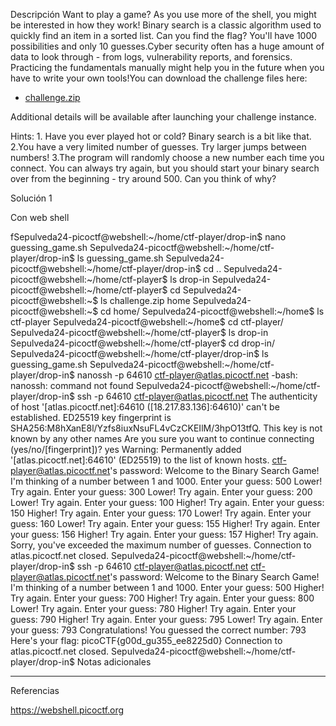 Descripción
Want to play a game? As you use more of the shell, you might be interested in how they work! Binary search is a classic algorithm used to quickly find an item in a sorted list. Can you find the flag? You'll have 1000 possibilities and only 10 guesses.Cyber security often has a huge amount of data to look through - from logs, vulnerability reports, and forensics. Practicing the fundamentals manually might help you in the future when you have to write your own tools!You can download the challenge files here:

- [challenge.zip](https://artifacts.picoctf.net/c_atlas/4/challenge.zip)

Additional details will be available after launching your challenge instance.

Hints:
1.⁠ Have you ever played hot or cold? Binary search is a bit like that.
2.You have a very limited number of guesses. Try larger jumps between numbers!
3.The program will randomly choose a new number each time you connect. You can always try again, but you should start your binary search over from the beginning - try around 500. Can you think of why?


Solución 1

Con web shell


fSepulveda24-picoctf@webshell:~/home/ctf-player/drop-in$ nano guessing_game.sh 
Sepulveda24-picoctf@webshell:~/home/ctf-player/drop-in$ ls
guessing_game.sh
Sepulveda24-picoctf@webshell:~/home/ctf-player/drop-in$ cd ..
Sepulveda24-picoctf@webshell:~/home/ctf-player$ ls
drop-in
Sepulveda24-picoctf@webshell:~/home/ctf-player$ cd
Sepulveda24-picoctf@webshell:~$ ls
challenge.zip  home
Sepulveda24-picoctf@webshell:~$ cd home/
Sepulveda24-picoctf@webshell:~/home$ ls
ctf-player
Sepulveda24-picoctf@webshell:~/home$ cd ctf-player/
Sepulveda24-picoctf@webshell:~/home/ctf-player$ ls
drop-in
Sepulveda24-picoctf@webshell:~/home/ctf-player$ cd drop-in/
Sepulveda24-picoctf@webshell:~/home/ctf-player/drop-in$ ls
guessing_game.sh
Sepulveda24-picoctf@webshell:~/home/ctf-player/drop-in$ nanossh -p 64610 ctf-player@atlas.picoctf.net
-bash: nanossh: command not found
Sepulveda24-picoctf@webshell:~/home/ctf-player/drop-in$ ssh -p 64610 ctf-player@atlas.picoctf.net
The authenticity of host '[atlas.picoctf.net]:64610 ([18.217.83.136]:64610)' can't be established.
ED25519 key fingerprint is SHA256:M8hXanE8l/Yzfs8iuxNsuFL4vCzCKEIlM/3hpO13tfQ.
This key is not known by any other names
Are you sure you want to continue connecting (yes/no/[fingerprint])? yes
Warning: Permanently added '[atlas.picoctf.net]:64610' (ED25519) to the list of known hosts.
ctf-player@atlas.picoctf.net's password: 
Welcome to the Binary Search Game!
I'm thinking of a number between 1 and 1000.
Enter your guess: 500
Lower! Try again.
Enter your guess: 300
Lower! Try again.
Enter your guess: 200
Lower! Try again.
Enter your guess: 100
Higher! Try again.
Enter your guess: 150
Higher! Try again.
Enter your guess: 170
Lower! Try again.
Enter your guess: 160
Lower! Try again.
Enter your guess: 155
Higher! Try again.
Enter your guess: 156
Higher! Try again.
Enter your guess: 157
Higher! Try again.
Sorry, you've exceeded the maximum number of guesses.
Connection to atlas.picoctf.net closed.
Sepulveda24-picoctf@webshell:~/home/ctf-player/drop-in$ ssh -p 64610 ctf-player@atlas.picoctf.net
ctf-player@atlas.picoctf.net's password: 
Welcome to the Binary Search Game!
I'm thinking of a number between 1 and 1000.
Enter your guess: 500
Higher! Try again.
Enter your guess: 700
Higher! Try again.
Enter your guess: 800
Lower! Try again.
Enter your guess: 780
Higher! Try again.
Enter your guess: 790
Higher! Try again.
Enter your guess: 795
Lower! Try again.
Enter your guess: 793
Congratulations! You guessed the correct number: 793
Here's your flag: picoCTF{g00d_gu355_ee8225d0}
Connection to atlas.picoctf.net closed.
Sepulveda24-picoctf@webshell:~/home/ctf-player/drop-in$ 
Notas adicionales

-------------

Referencias

https://webshell.picoctf.org